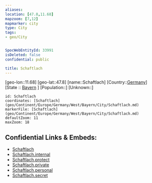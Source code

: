 ```yaml
---
aliases: 
location: [47.8,11.68]
mapzoom: [7,12] 
mapmarker: city 
type: City
tags:
- geo/City


SpocWebEntityId: 33991
isDeleted: false
confidential: public

title: Schaftlach
---
```

[geo-lon::11.68]
[geo-lat::47.8]
[name::Schaftlach]
[Country::[Germany](geo/Continent/Europe/Germany.md)]
[State :: [Bayern](geo/Continent/Europe/Germany/West/Bayern.md) ]
[Population::]
[Unknown::]


```leaflet
id: Schaftlach
coordinates: [Schaftlach](geo/Continent/Europe/Germany/West/Bayern/City/Schaftlach.md)
markerFile: [Schaftlach](geo/Continent/Europe/Germany/West/Bayern/City/Schaftlach.md)
defaultZoom: 11 
maxZoom: 18
```


## Confidential Links & Embeds: 
- [Schaftlach](../../../../../../../../_public/geo/Continent/Europe/Germany/West/Bayern/City/Schaftlach.md) 
- [Schaftlach.internal](../../../../../../../../_internal/geo/Continent/Europe/Germany/West/Bayern/City/Schaftlach.internal.md) 
- [Schaftlach.protect](../../../../../../../../_protect/geo/Continent/Europe/Germany/West/Bayern/City/Schaftlach.protect.md) 
- [Schaftlach.private](../../../../../../../../_private/geo/Continent/Europe/Germany/West/Bayern/City/Schaftlach.private.md) 
- [Schaftlach.personal](../../../../../../../../_personal/geo/Continent/Europe/Germany/West/Bayern/City/Schaftlach.personal.md) 
- [Schaftlach.secret](../../../../../../../../_secret/geo/Continent/Europe/Germany/West/Bayern/City/Schaftlach.secret.md) 
